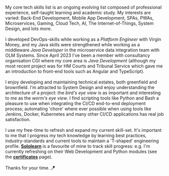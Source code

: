 My core tech skills list is an ongoing evolving list composed of professional 
experience, self-taught learning and academic study. My interests are varied: Back-End Development, 
Mobile App Development, SPAs, PWAs, Microservices, Gaming, Cloud Tech, AI, The Internet-of-Things, System Design, 
and lots more.
<br/>
<br/>
I developed DevOps-skills while working as a *Platform Engineer* with Virgin Money, and my Java skills were
strengthened while working as a middleware *Java Developer* in the microservice data integration team with OLM Systems. 
Since April 2023 I've been a member with consultancy organisation CGI where my core area is *Java Development* (although 
my most recent project was for HM Courts and Tribunal Service which gave me an introduction to front-end tools such as 
Angular and TypeScript).
<br />
<br />
I enjoy developing and maintaining technical estates, both greenfield and brownfield. I'm attracted to System Design and 
enjoy understanding the architecture of a project: the *bird's eye view* is as important and interesting to me as the 
*worm's eye view*. I find scripting tools like Python and Bash a pleasure to use when integrating the CI/CD end-to-end 
deployment process; automating 'chore' where ever possible when using tools like Jenkins, Docker, Kubernetes and many 
other CI/CD applications has real job satisfaction. 
<br />
<br />
I use my free-time to refresh and expand my current skill-set. It's important to me that I progress my tech knowledge by 
learning best practices, industry-standards and current tools to maintain a 'T-shaped' engineering profile. 
<b>[Sololearn](https://www.sololearn.com/en/profile/24431183)</b> is a favourite of mine to track skill progress: 
e.g. I'm currently refreshing on their Web Development and Python modules (see the <b>[certificates](https://cv.lyle.app/certificates)</b> page).
<br />
<br />
Thanks for your time. 🪁


